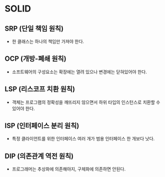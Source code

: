 # SOLID

## SRP (단일 책임 원칙)
- 한 클래스는 하나의 책임만 가져야 한다.

## OCP (개방-폐쇄 원칙)
- 소프트웨어의 구성요소는 확장에는 열려 있으나 변경에는 닫혀있어야 한다.

## LSP (리스코프 치환 원칙)

- 객체는 프로그램의 정확성을 깨뜨리지 않으면서 하위 타입의 인스턴스로 치환할 수 있어야 한다.

## ISP (인터페이스 분리 원칙)

- 특정 클라이언트를 위한 인터페이스 여러 개가 범용 인터페이스 한 개보다 낫다.

## DIP (의존관계 역전 원칙)

- 프로그래머는 추상화에 의존해야지, 구체화에 의존하면 안된다.